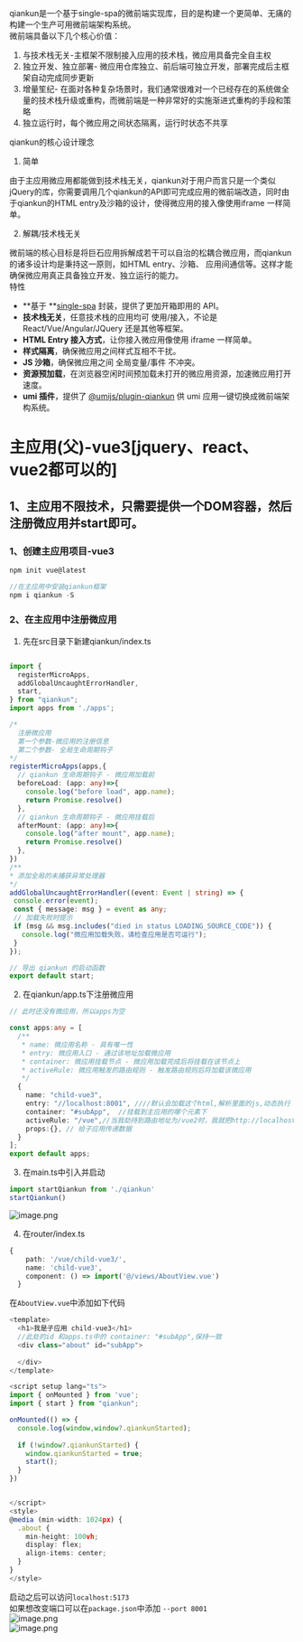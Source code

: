 qiankun是一个基于single-spa的微前端实现库，目的是构建一个更简单、无痛的构建一个生产可用微前端架构系统。<br />微前端具备以下几个核心价值：

1. 与技术栈无关-主框架不限制接入应用的技术栈，微应用具备完全自主权
2. 独立开发、独立部署- 微应用仓库独立、前后端可独立开发，部署完成后主框架自动完成同步更新
3. 增量笙纪- 在面对各种复杂场景时，我们通常很难对一个已经存在的系统做全量的技术栈升级或重构，而微前端是一种非常好的实施渐进式重构的手段和策略
4. 独立运行时，每个微应用之间状态隔离，运行时状态不共享

qiankun的核心设计理念

1. 简单

 由于主应用微应用都能做到技术栈无关，qiankun对于用户而言只是一个类似jQuery的库，你需要调用几个qiankun的API即可完成应用的微前端改造，同时由于qiankun的HTML entry及沙箱的设计，使得微应用的接入像使用iframe 一样简单。

2. 解耦/技术栈无关

微前端的核心目标是将巨石应用拆解成若干可以自治的松耦合微应用，而qiankun的诸多设计均是秉持这一原则，如HTML entry、沙箱、 应用间通信等。这样才能确保微应用真正具备独立开发、独立运行的能力。<br />特性

- **基于 **[single-spa](https://github.com/CanopyTax/single-spa) 封装，提供了更加开箱即用的 API。
- **技术栈无关**，任意技术栈的应用均可 使用/接入，不论是 React/Vue/Angular/JQuery 还是其他等框架。
-  **HTML Entry 接入方式**，让你接入微应用像使用 iframe 一样简单。
- **样式隔离**，确保微应用之间样式互相不干扰。
- **JS 沙箱**，确保微应用之间 全局变量/事件 不冲突。
- **资源预加载**，在浏览器空闲时间预加载未打开的微应用资源，加速微应用打开速度。
- **umi 插件**，提供了 [@umijs/plugin-qiankun](https://github.com/umijs/plugins/tree/master/packages/plugin-qiankun) 供 umi 应用一键切换成微前端架构系统。

<a name="qfvfn"></a>
# 主应用(父)-vue3[jquery、react、vue2都可以的]
<a name="UjoGa"></a>
## 1、主应用不限技术，只需要提供一个DOM容器，然后注册微应用并start即可。
<a name="sDqcD"></a>
### 1、创建主应用项目-vue3
```typescript
npm init vue@latest

//在主应用中安装qiankun框架
npm i qiankun -S
```
<a name="Ryj87"></a>
### 2、在主应用中注册微应用

1. 先在src目录下新建qiankun/index.ts
```typescript

import {
  registerMicroApps,
  addGlobalUncaughtErrorHandler,
  start,
} from "qiankun";
import apps from './apps';

/* 
  注册微应用
  第一个参数-微应用的注册信息
  第二个参数- 全局生命周期钩子
*/
registerMicroApps(apps,{
  // qiankun 生命周期钩子 - 微应用加载前
  beforeLoad: (app: any)=>{
    console.log("before load", app.name);
    return Promise.resolve()
  },
  // qiankun 生命周期钩子 - 微应用挂载后
  afterMount: (app: any)=>{
    console.log("after mount", app.name);
    return Promise.resolve()
  },
})
/**
* 添加全局的未捕获异常处理器
*/
addGlobalUncaughtErrorHandler((event: Event | string) => {
 console.error(event);
 const { message: msg } = event as any;
 // 加载失败时提示
 if (msg && msg.includes("died in status LOADING_SOURCE_CODE")) {
   console.log("微应用加载失败，请检查应用是否可运行");
 }
});

// 导出 qiankun 的启动函数
export default start;
```

2. 在qiankun/app.ts下注册微应用
```typescript
// 此时还没有微应用，所以apps为空

const apps:any = [
  /**
   * name: 微应用名称 - 具有唯一性
   * entry: 微应用入口 - 通过该地址加载微应用
   * container: 微应用挂载节点 - 微应用加载完成后将挂载在该节点上
   * activeRule: 微应用触发的路由规则 - 触发路由规则后将加载该微应用
   */
  {
    name: "child-vue3",
    entry: "//localhost:8001", ////默认会加载这个html,解析里面的js,动态执行（子应用必须支持跨域）里面,是用fetch去请求的数据
    container: "#subApp",  //挂载到主应用的哪个元素下
    activeRule: "/vue",//当我劫持到路由地址为/vue2时，我就把http://localhost:8001这个应用挂载到#subApp的元素下
    props:{}, // 给子应用传递数据
  }
];
export default apps;
```

3. 在main.ts中引入并启动
```typescript
import startQiankun from './qiankun'
startQiankun()
```
![image.png](https://cdn.nlark.com/yuque/0/2023/png/135789/1689575366994-33046016-257d-442a-9400-c3e699fe7cb8.png#averageHue=%23231e1d&clientId=u8e4019f1-4245-4&from=paste&height=402&id=uc3888732&originHeight=442&originWidth=616&originalType=binary&ratio=1&rotation=0&showTitle=false&size=64137&status=done&style=none&taskId=uefa1cb49-cfdb-4c05-86ee-02669e48ef7&title=&width=559.9999878623271)

4. 在router/index.ts
```typescript
{
    path: '/vue/child-vue3/',
    name: 'child-vue3',
    component: () => import('@/views/AboutView.vue')
  }
```
在`AboutView.vue`中添加如下代码
```typescript
<template>
  <h1>我是子应用 child-vue3</h1>
  //此处的id 和apps.ts中的 container: "#subApp",保持一致 
  <div class="about" id="subApp">
    
  </div>
</template>

<script setup lang="ts">
import { onMounted } from 'vue';
import { start } from "qiankun"; 

onMounted(() => {
  console.log(window,window?.qiankunStarted);
  
  if (!window?.qiankunStarted) {
    window.qiankunStarted = true;
    start();
  }
})


</script>
<style>
@media (min-width: 1024px) {
  .about {
    min-height: 100vh;
    display: flex;
    align-items: center;
  }
}
</style>

```

启动之后可以访问`localhost:5173`<br />如果想改变端口可以在`package.json`中添加 `--port 8001`<br />![image.png](https://cdn.nlark.com/yuque/0/2023/png/135789/1689575447580-5823b4e0-e180-4921-bbd0-776d39a71c92.png#averageHue=%232e201d&clientId=u8e4019f1-4245-4&from=paste&height=62&id=Q6LG1&originHeight=68&originWidth=487&originalType=binary&ratio=1&rotation=0&showTitle=false&size=9072&status=done&style=none&taskId=u274da29d-2645-440a-8cec-687dd689713&title=&width=442.7272631314177)<br />![image.png](https://cdn.nlark.com/yuque/0/2023/png/135789/1689578371005-4a7b7827-c0dc-4887-9d27-356cc6c9981b.png#averageHue=%23fefdfd&clientId=ud847d242-e3d0-4&from=paste&height=1076&id=ua2d25443&originHeight=1184&originWidth=2440&originalType=binary&ratio=1.100000023841858&rotation=0&showTitle=false&size=242764&status=done&style=none&taskId=u5d2af742-e23c-4a71-9aa9-536ea7846b5&title=&width=2218.181770104023)
